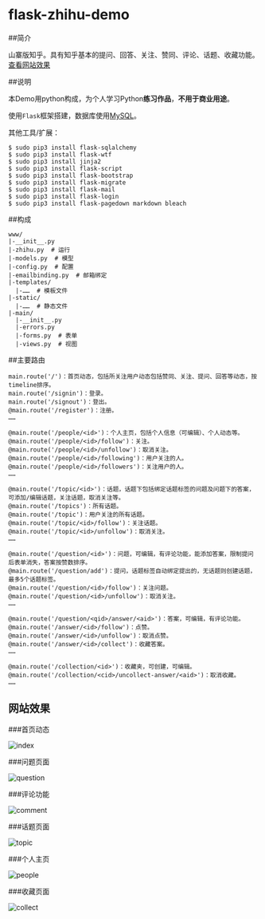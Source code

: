 # flask-zhihu-demo

##简介

山寨版知乎。具有知乎基本的提问、回答、关注、赞同、评论、话题、收藏功能。[查看网站效果](#show)

##说明

本Demo用python构成，为个人学习Python**练习作品**，**不用于商业用途**。

使用`Flask`框架搭建，数据库使用[MySQL][sql]。

其他工具/扩展：

    $ sudo pip3 install flask-sqlalchemy
    $ sudo pip3 install flask-wtf
    $ sudo pip3 install jinja2
    $ sudo pip3 install flask-script
    $ sudo pip3 install flask-bootstrap
    $ sudo pip3 install flask-migrate
    $ sudo pip3 install flask-mail
    $ sudo pip3 install flask-login
    $ sudo pip3 install flask-pagedown markdown bleach

##构成

    www/
    |-__init__.py
    |-zhihu.py  # 运行
    |-models.py  # 模型
    |-config.py  # 配置
    |-emailbinding.py  # 邮箱绑定
    |-templates/
      |-……  # 模板文件 
    |-static/
      |-……  # 静态文件
    |-main/
      |-__init__.py
      |-errors.py
      |-forms.py  # 表单
      |-views.py  # 视图
    

##主要路由

    main.route('/')：首页动态，包括所关注用户动态包括赞同、关注、提问、回答等动态，按timeline排序。
    main.route('/signin')：登录。
    main.route('/signout')：登出。
    @main.route('/register')：注册。
    ……

    @main.route('/people/<id>')：个人主页，包括个人信息（可编辑）、个人动态等。
    @main.route('/people/<id>/follow')：关注。
    @main.route('/people/<id>/unfollow')：取消关注。
    @main.route('/people/<id>/following')：用户关注的人。
    @main.route('/people/<id>/followers')：关注用户的人。
    ……

    @main.route('/topic/<id>')：话题，话题下包括绑定话题标签的问题及问题下的答案，可添加/编辑话题，关注话题，取消关注等。
    @main.route('/topics')：所有话题。
    @main.route('/topic')：用户关注的所有话题。
    @main.route('/topic/<id>/follow')：关注话题。
    @main.route('/topic/<id>/unfollow')：取消关注。
    ……

    @main.route('/question/<id>')：问题，可编辑，有评论功能，能添加答案，限制提问后表单消失，答案按赞数排序。
    @main.route('/question/add')：提问，话题标签自动绑定提出的，无话题则创建话题，最多5个话题标签。
    @main.route('/question/<id>/follow')：关注问题。
    @main.route('/question/<id>/unfollow')：取消关注。
    ……

    @main.route('/question/<qid>/answer/<aid>')：答案，可编辑，有评论功能。
    @main.route('/answer/<id>/follow')：点赞。
    @main.route('/answer/<id>/unfollow')：取消点赞。
    @main.route('/answer/<id>/collect')：收藏答案。
    ……

    @main.route('/collection/<id>')：收藏夹，可创建，可编辑。
    @main.route('/collection/<cid>/uncollect-answer/<aid>')：取消收藏。
    ……


<h2 id="show">网站效果</h2>

###首页动态

![index][index]

###问题页面

![question][question]

###评论功能

![comment][comment]

###话题页面

![topic][topic]

###个人主页

![people][people]

###收藏页面

![collect][collect]



[sql]: http://www.mysql.com/

[index]: http://i12.tietuku.com/6abee1727c6f964c.jpg
[question]: http://i12.tietuku.com/9fa2f5f8042f0457.jpg
[comment]: http://i12.tietuku.com/e34961276f2b58ec.jpg
[topic]: http://i12.tietuku.com/51ffba4d910026b5.jpg
[people]: http://i12.tietuku.com/0bde8d632327ff13.jpg
[collect]: http://i12.tietuku.com/1c462a5a31477d6b.jpg
